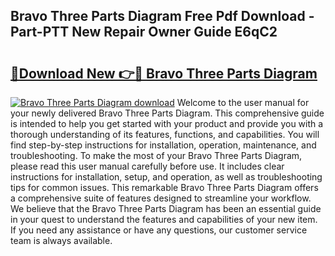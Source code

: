 ## Bravo Three Parts Diagram Free Pdf Download - Part-PTT New Repair Owner Guide E6qC2

# <h2><a href="http://dfpnuhx.blite.top/?on=Bravo+Three+Parts+Diagram">🔗Download New 👉🔴 Bravo Three Parts Diagram</a></h2>

[![Bravo Three Parts Diagram download](https://i.imgur.com/lujVjoI.png)](http://dfpnuhx.blite.top/?on=Bravo+Three+Parts+Diagram)
Welcome to the user manual for your newly delivered Bravo Three Parts Diagram. This comprehensive guide is intended to help you get started with your product and provide you with a thorough understanding of its features, functions, and capabilities. You will find step-by-step instructions for installation, operation, maintenance, and troubleshooting. To make the most of your Bravo Three Parts Diagram, please read this user manual carefully before use. It includes clear instructions for installation, setup, and operation, as well as troubleshooting tips for common issues. This remarkable Bravo Three Parts Diagram offers a comprehensive suite of features designed to streamline your workflow. We believe that the Bravo Three Parts Diagram has been an essential guide in your quest to understand the features and capabilities of your new item. If you need any assistance or have any questions, our customer service team is always available.
